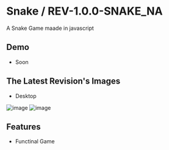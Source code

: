 
# Snake / REV-1.0.0-SNAKE_NA

A Snake Game maade in javascript
## Demo
 -  Soon


## The Latest Revision's Images

- Desktop

![image](https://user-images.githubusercontent.com/64546774/228199004-43d722b0-e28d-4fa3-aca5-756413134ca4.png)
![image](https://user-images.githubusercontent.com/64546774/228199054-39ffc78a-af0a-4a01-8295-d786adaa2c6d.png)

## Features
- Functinal Game

